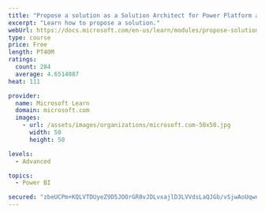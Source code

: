 ```yaml
---
title: "Propose a solution as a Solution Architect for Power Platform and Dynamics 365"
excerpt: "Learn how to propose a solution."
webUrl: https://docs.microsoft.com/en-us/learn/modules/propose-solution/
type: course
price: Free
length: PT40M
ratings:
  count: 284
  average: 4.6514087
heat: 111

provider:
  name: Microsoft Learn
  domain: microsoft.com
  images:
    - url: /assets/images/organizations/microsoft.com-50x50.jpg
      width: 50
      height: 50

levels:
  - Advanced

topics:
  - Power BI

secured: "zbeUCPm+KQLVTDUyeZ9D5JOOrGR8vJDLvxajlD3LVVdsLaQJGb/vSjwAoUqwnhaiqxiER3hPcbi+JbEgFvAESbGMT6DTclDKDfr7pfCpdCoRb+gVy6u7uz3KQhA2wZ6rzOhIvJaETf++m/9F6xxDtdyVkdhMUYXlfl/gFCdmpyFK4wqvpEj2c3jEUsYiQAqt3hwPqQ5VN+SwtuFOAwev++D/+1Q0JvU9uxBXg/o3G4uJ2BWRh1foQyWfTDlI6/yx+2DyWYhfrEsIwluua8ckvAwhEQ7/lP2QxThjhVESvx9Xf961wxpQQBXvWaGYMASRH1LgUBvZdLTYmdhu0hsmGUFV6fMdzVAUCfbUkHZwCJqs777foF9T8NL4sqyGrVS35v0J9yT56mLQ61zL6xcL/8o7deQhYxut10lsxbUpd1c=;YXBuRYn2dYRwUNq/fsb7dA=="
---
```


